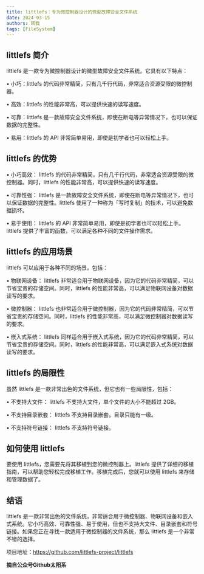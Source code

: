 ```yaml
---
title: littlefs：专为微控制器设计的微型故障安全文件系统
date: 2024-03-15
authors: 转载
tags: [FileSystem]
---
```


<!-- truncate -->

## littlefs 简介

littlefs 是一款专为微控制器设计的微型故障安全文件系统。它具有以下特点：

• 小巧：littlefs 的代码非常精简，只有几千行代码，非常适合资源受限的微控制器。

• 高效：littlefs 的性能非常高，可以提供快速的读写速度。

• 可靠：littlefs 是一款故障安全文件系统，即使在断电等异常情况下，也可以保证数据的完整性。

• 易用：littlefs 的 API 非常简单易用，即使是初学者也可以轻松上手。

## littlefs 的优势

• 小巧高效： littlefs 的代码非常精简，只有几千行代码，非常适合资源受限的微控制器。同时，littlefs 的性能非常高，可以提供快速的读写速度。

• 可靠性强： littlefs 是一款故障安全文件系统，即使在断电等异常情况下，也可以保证数据的完整性。littlefs 使用了一种称为「写时复制」的技术，可以避免数据损坏。

• 易于使用： littlefs 的 API 非常简单易用，即使是初学者也可以轻松上手。littlefs 提供了丰富的函数，可以满足各种不同的文件操作需求。

## littlefs 的应用场景

littlefs 可以应用于各种不同的场景，包括：

• 物联网设备： littlefs 非常适合用于物联网设备，因为它的代码非常精简，可以节省宝贵的存储空间。同时，littlefs 的性能非常高，可以满足物联网设备对数据读写的要求。

• 微控制器： littlefs 也非常适合用于微控制器，因为它的代码非常精简，可以节省宝贵的存储空间。同时，littlefs 的性能非常高，可以满足微控制器对数据读写的要求。

• 嵌入式系统： littlefs 同样适合用于嵌入式系统，因为它的代码非常精简，可以节省宝贵的存储空间。同时，littlefs 的性能非常高，可以满足嵌入式系统对数据读写的要求。

## littlefs 的局限性

虽然 littlefs 是一款非常出色的文件系统，但它也有一些局限性，包括：

• 不支持大文件： littlefs 不支持大文件，单个文件的大小不能超过 2GB。

• 不支持目录嵌套： littlefs 不支持目录嵌套，目录只能有一级。

• 不支持符号链接： littlefs 不支持符号链接。

## 如何使用 littlefs

要使用 littlefs，您需要先将其移植到您的微控制器上。littlefs 提供了详细的移植指南，可以帮助您轻松完成移植工作。移植完成后，您就可以使用 littlefs 来存储和管理数据了。

## 结语

littlefs 是一款非常出色的文件系统，非常适合用于微控制器、物联网设备和嵌入式系统。它小巧高效、可靠性强、易于使用，但也不支持大文件、目录嵌套和符号链接。如果您正在寻找一款适用于微控制器的文件系统，那么 littlefs 是一个非常不错的选择。

项目地址：https://github.com/littlefs-project/littlefs


**摘自公众号Github太阳系**
